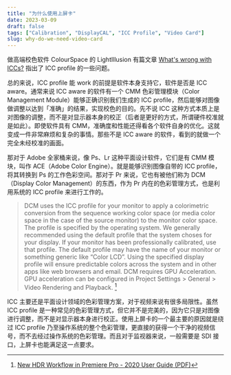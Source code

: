 ```yaml
---
title: "为什么使用上屏卡"
date: 2023-03-09
draft: false
tags: ["Calibration", "DisplayCAL", "ICC Profile", "Video Card"]
slug: why-do-we-need-video-card
---
```


做高端校色软件 ColourSpace 的 LightIllusion 有篇文章 [What's wrong with ICCs?](https://www.lightillusion.com/what_is_wrong_with_iccs.html) 指出了 ICC profile 的一些问题。

总的来说，ICC profile 能 work 的前提是软件本身支持它，软件是否是 ICC aware。通常来说 ICC aware 的软件有一个 CMM 色彩管理模块（Color Management Module）能够正确识别我们生成的 ICC profile，然后能够对图像做调整以达到「准确」的结果，实现校色的目的。先不说 ICC 这种方式本质上是对图像的调整，而不是对显示器本身的校正（后者是更好的方式，所谓硬件校准就是如此）。即使软件具有 CMM，准确度和性能还得看各个软件自身的优化。这就变成一件非常麻烦和复杂的事情。那些不是 ICC aware 的软件，看到的就做一个完全未经校准的画面。

那对于 Adobe 全家桶来说，像 Ps、Lr 这种平面设计软件，它们是有 CMM 模块，叫作 ACE（Adobe Color Engine）。就是能够识别图像自带的 ICC profile，将其转换到 Ps 的工作色彩空间。那对于 Pr 来说，它也有被他们称为 DCM（Display Color Management）的东西，作为 Pr 内在的色彩管理方式，也是利用系统的 ICC profile 来进行工作的。

> DCM uses the ICC profile for your monitor to apply a colorimetric conversion from the sequence working color space (or media color space in the case of the source monitor) to the monitor color space. The profile is specified by the operating system. We generally recommended using the default profile that the system choses for your display. If your monitor has been professionally calibrated, use that profile. The default profile may have the name of your monitor or something generic like “Color LCD”. Using the specified display profile will ensure predictable colors across the system and in other apps like web browsers and email. DCM requires GPU Acceleration. GPU acceleration can be configured in Project Settings > General > Video Rendering and Playback. [^1]

ICC 主要还是平面设计领域的色彩管理方案，对于视频来说有很多局限性。虽然 ICC profile 是一种常见的色彩管理方式，但它并不是完美的，因为它只是对图像进行调整，而不是对显示器本身进行校正。使用上屏卡的一个最主要的原因就是绕过 ICC profile 乃至操作系统的整个色彩管理，更直接的获得一个干净的视频信号，而不去经过操作系统的色彩管理。而且对于监视器来说，一般需要是 SDI 接口，上屏卡也能满足这一点要求。

[^1]: [New HDR Workflow in Premiere Pro - 2020 User Guide (PDF)](https://wpmedia-lib.larryjordan.com/wp-content/uploads/2020/09/New-HDR-Workflow-in-Premiere-Pro-2020-User-Guide.pdf)
